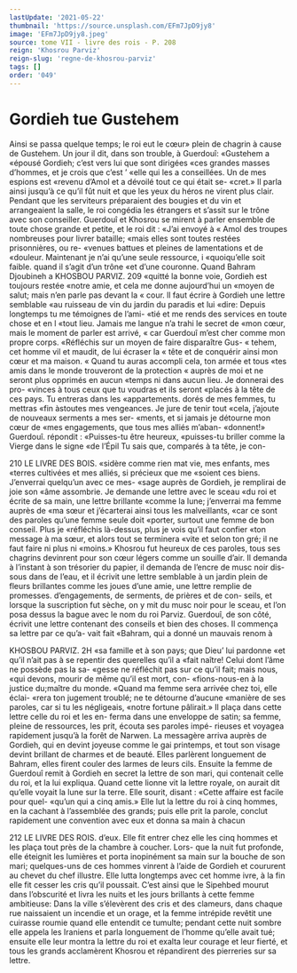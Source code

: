 ```yaml
---
lastUpdate: '2021-05-22'
thumbnail: 'https://source.unsplash.com/EFm7JpD9jy8'
image: 'EFm7JpD9jy8.jpeg'
source: tome VII - livre des rois - P. 208
reign: 'Khosrou Parviz'
reign-slug: 'regne-de-khosrou-parviz'
tags: []
order: '049'
---
```


# Gordieh tue Gustehem

Ainsi se passa quelque temps; le roi eut le cœur» plein de chagrin à cause de Gustehem. Un jour il dit, dans son trouble, à Guerdouî: «Gustehem a «épousé Gordieh; c’est vers lui que sont dirigées
«ces grandes masses d’hommes, et je crois que c’est
’ «elle qui les a conseillées. Un de mes espions est «revenu d’Amol et a dévoilé tout ce qui était se- «cret.» Il parla ainsi jusqu’à ce qu’il fût nuit et que
les yeux du héros ne virent plus clair. Pendant que les serviteurs préparaient des bougies et du vin et arrangeaient la salle, le roi congédia les étrangers
et s’assit sur le trône avec son conseiller. Guerdouî
et Khosrou se mirent à parler ensemble de toute chose grande et petite, et le roi dit : «J’ai envoyé à
« Amol des troupes nombreuses pour livrer bataille;
«mais elles sont toutes restées prisonnières, ou re-
«venues battues et pleines de lamentations et de
«douleur. Maintenant je n’ai qu’une seule ressource, i «quoiqu’elle soit faible. quand il s’agit d’un trône
«et d’une couronne. Quand Bahram Djoubineh a
KHOSBOU PARVIZ. 209 «quitté la bonne voie, Gordieh est toujours restée
«notre amie, et cela me donne aujourd’hui un «moyen de salut; mais n’en parle pas devant la
« cour. ll faut écrire à Gordieh une lettre semblable «au ruisseau de vin du jardin du paradis et lui «dire: Depuis longtemps tu me témoignes de l’ami-
«tié et me rends des services en toute chose et en l «tout lieu. Jamais me langue n’a trahi le secret de «mon cœur, mais le moment de parler est arrivé,
« car Guerdouî m’est cher comme mon propre corps. «Réfléchis sur un moyen de faire disparaître Gus-
« tehem, cet homme vil et maudit, de lui écraser la
« tête et de conquérir ainsi mon cœur et ma maison.
« Quand tu auras accompli cela, ton armée et tous «tes amis dans le monde trouveront de la protection « auprès de moi et ne seront plus opprimés en aucun «temps ni dans aucun lieu. Je donnerai des pro- «vinces à tous ceux que tu voudras et ils seront «placés à la tête de ces pays. Tu entreras dans les «appartements. dorés de mes femmes, tu mettras «fin àstoutes mes vengeances. Je jure de tenir tout «cela, j’ajoute de nouveaux serments a mes ser- «ments, et si jamais je détourne mon cœur de
«mes engagements, que tous mes alliés m’aban- «donnent!»
Guerdouî. répondit : «Puisses-tu être heureux,
«puisses-tu briller comme la Vierge dans le signe «de l’Épil Tu sais que, comparés à ta tête, je con-

210 LE LIVRE DES BOIS.
«sidère comme rien mat vie, mes enfants, mes «terres cultivées et mes alliés, si précieux que me «soient ces biens. J’enverrai quelqu’un avec ce mes-
«sage auprès de Gordieh, je remplirai de joie son «âme assombrie. Je demande une lettre avec le sceau «du roi et écrite de sa main, une lettre brillante «comme la lune; j’enverrai ma femme auprès de «ma sœur et j’écarterai ainsi tous les malveillants,
«car ce sont des paroles qu’une femme seule doit «porter, surtout une femme de bon conseil. Plus je «réfléchis là-dessus, plus je vois qu’il faut confier
«ton message à ma sœur, et alors tout se terminera «vite et selon ton gré; il ne faut faire ni plus ni «moins.»
Khosrou fut heureux de ces paroles, tous ses chagrins devinrent pour son cœur légers comme un souille d’air. Il demanda à l’instant à son trésorier
du papier, il demanda de l’encre de musc noir dis- sous dans de l’eau, et il écrivit une lettre semblable
à un jardin plein de fleurs brillantes comme les joues d’une amie, une lettre remplie de promesses. d’engagements, de serments, de prières et de con- seils, et lorsque la suscription fut sèche, on y mit du musc noir pour le sceau, et l’on posa dessus la bague avec le nom du roi Parviz. Guerdouî, de son côté, écrivit une lettre contenant des conseils et
bien des choses. Il commença sa lettre par ce qu’a-
vait fait «Bahram, qui a donné un mauvais renom à

KHOSBOU PARVIZ. 2H «sa famille et à son pays; que Dieu’ lui pardonne
«et qu’il n’ait pas à se repentir des querelles qu’il a
«fait naître! Celui dont l’âme ne possède pas la sa- «gesse ne réfléchit pas sur ce qu’il fait; mais nous, «qui devons, mourir de même qu’il est mort, con- «fions-nous-en à la justice du;maître du monde. «Quand ma femme sera arrivée chez toi, elle éclai-
«rera ton jugement troublé; ne te détourne d’aucune
«manière de ses paroles, car si tu les négligeais, «notre fortune pâlirait.»
Il plaça dans cette lettre celle du roi et les en- ferma dans une enveloppe de satin; sa femme, pleine de ressources, les prit, écouta ses paroles impé- rieuses et voyagea rapidement jusqu’à la forêt de Narwen. La messagère arriva auprès de Gordieh, qui en devint joyeuse comme le gai printemps, et tout son visage devint brillant de charmes et de beauté. Elles parlèrent longuement de Bahram, elles firent couler des larmes de leurs cils. Ensuite la femme de Guerdouî remit à Gordieh en secret la lettre de son mari, qui contenait celle du roi, et la lui expliqua. Quand cette lionne vit la lettre royale, on aurait dit qu’elle voyait la lune sur la terre. Elle sourit, disant : «Cette affaire est facile pour quel- «qu’un qui a cinq amis.» Elle lut la lettre du roi à
cinq hommes, en la cachant à l’assemblée des grands; puis elle prit la parole, conclut rapidement une convention avec eux et donna sa main à chacun

212 LE LIVRE DES ROIS.
d’eux. Elle fit entrer chez elle les cinq hommes et
les plaça tout près de la chambre à coucher. Lors-
que la nuit fut profonde, elle éteignit les lumières
et porta inopinément sa main sur la bouche de son mari; quelques-uns de ces hommes vinrent à l’aide
de Gordieh et coururent au chevet du chef illustre. Elle lutta longtemps avec cet homme ivre, à la fin elle fit cesser les cris qu’il poussait. C’est ainsi que
le Sipehbed mourut dans l’obscurité et livra les nuits
et les jours brillants à cette femme ambitieuse: Dans la ville s’élevèrent des cris et des clameurs,
dans chaque rue naissaient un incendie et un orage, et la femme intrépide revêtit une cuirasse roumie quand elle entendit ce tumulte; pendant cette nuit sombre elle appela les Iraniens et parla longuement de l’homme qu’elle avait tué; ensuite elle leur
montra la lettre du roi et exalta leur courage et leur fierté, et tous les grands acclamèrent Khosrou
et répandirent des pierreries sur sa lettre.
